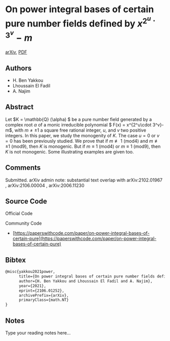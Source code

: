 
# On power integral bases of certain pure number fields defined by $x^{2^u\cdot3^v}-m$

[arXiv](https://arxiv.org/abs/2106.01252), [PDF](https://arxiv.org/pdf/2106.01252.pdf)

## Authors

- H. Ben Yakkou
- Lhoussain El Fadil
- A. Najim

## Abstract

Let $K = \mathbb{Q} (\alpha) $ be a pure number field generated by a complex root $\alpha$ of a monic irreducible polynomial $ F(x) = x^{2^u\cdot 3^v}-m$, with $m \neq \pm 1$ a square free rational integer, $u$, and $v$ two positive integers. In this paper, we study the monogenity of $K$. The case $u=0$ or $v=0$ has been previously studied. We prove that if $m\not\equiv 1$ (mod4) and $m\not\equiv \pm 1$ (mod9), then $K$ is monogenic. But if $m\equiv 1$ (mod4) or $m\equiv 1$ (mod9), then $K$ is not monogenic. Some illustrating examples are given too.

## Comments

Submitted. arXiv admin note: substantial text overlap with arXiv:2102.01967 , arXiv:2106.00004 , arXiv:2006.11230

## Source Code

Official Code



Community Code

- [https://paperswithcode.com/paper/on-power-integral-bases-of-certain-pure](https://paperswithcode.com/paper/on-power-integral-bases-of-certain-pure)

## Bibtex

```tex
@misc{yakkou2021power,
      title={On power integral bases of certain pure number fields defined by $x^{2^u\cdot3^v}-m$}, 
      author={H. Ben Yakkou and Lhoussain El Fadil and A. Najim},
      year={2021},
      eprint={2106.01252},
      archivePrefix={arXiv},
      primaryClass={math.NT}
}
```

## Notes

Type your reading notes here...

